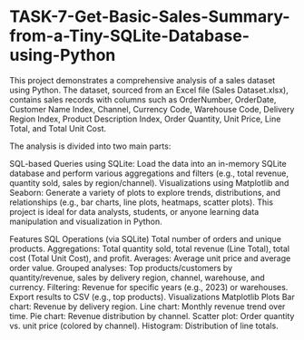 # TASK-7-Get-Basic-Sales-Summary-from-a-Tiny-SQLite-Database-using-Python

This project demonstrates a comprehensive analysis of a sales dataset using Python. The dataset, sourced from an Excel file (Sales Dataset.xlsx), contains sales records with columns such as OrderNumber, OrderDate, Customer Name Index, Channel, Currency Code, Warehouse Code, Delivery Region Index, Product Description Index, Order Quantity, Unit Price, Line Total, and Total Unit Cost.

The analysis is divided into two main parts:

SQL-based Queries using SQLite: Load the data into an in-memory SQLite database and perform various aggregations and filters (e.g., total revenue, quantity sold, sales by region/channel).
Visualizations using Matplotlib and Seaborn: Generate a variety of plots to explore trends, distributions, and relationships (e.g., bar charts, line plots, heatmaps, scatter plots).
This project is ideal for data analysts, students, or anyone learning data manipulation and visualization in Python.

Features
SQL Operations (via SQLite)
Total number of orders and unique products.
Aggregations: Total quantity sold, total revenue (Line Total), total cost (Total Unit Cost), and profit.
Averages: Average unit price and average order value.
Grouped analyses: Top products/customers by quantity/revenue, sales by delivery region, channel, warehouse, and currency.
Filtering: Revenue for specific years (e.g., 2023) or warehouses.
Export results to CSV (e.g., top products).
Visualizations
Matplotlib Plots
Bar chart: Revenue by delivery region.
Line chart: Monthly revenue trend over time.
Pie chart: Revenue distribution by channel.
Scatter plot: Order quantity vs. unit price (colored by channel).
Histogram: Distribution of line totals.
